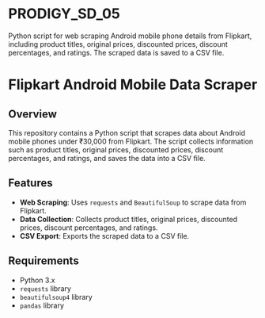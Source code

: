 # PRODIGY_SD_05
Python script for web scraping Android mobile phone details from Flipkart, including product titles, original prices, discounted prices, discount percentages, and ratings. The scraped data is saved to a CSV file.

# Flipkart Android Mobile Data Scraper

## Overview
This repository contains a Python script that scrapes data about Android mobile phones under ₹30,000 from Flipkart. The script collects information such as product titles, original prices, discounted prices, discount percentages, and ratings, and saves the data into a CSV file.

## Features
- **Web Scraping**: Uses `requests` and `BeautifulSoup` to scrape data from Flipkart.
- **Data Collection**: Collects product titles, original prices, discounted prices, discount percentages, and ratings.
- **CSV Export**: Exports the scraped data to a CSV file.

## Requirements
- Python 3.x
- `requests` library
- `beautifulsoup4` library
- `pandas` library

